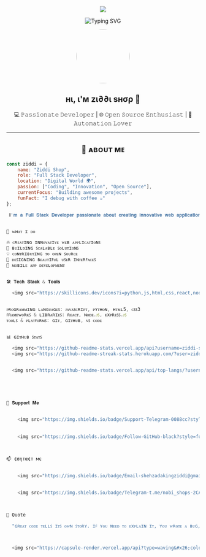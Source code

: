 <p align="center">
  <img src="https://capsule-render.vercel.app/api?type=waving&color=FF6B00&height=220&section=header" />
</p>

<p align="center">
  <img src="https://readme-typing-svg.demolab.com?font=Fira+Code&size=28&pause=1000&color=F75000&width=600&lines=Hey+There!+I'm+Ziddi+Shop;Full-Stack+Developer+%F0%9F%92%BB;Open+Source+Contributor+%F0%9F%A4%93;Tech+Explorer+%F0%9F%8C%8D" alt="Typing SVG" />
</p>

<p align="center">
  <img src="https://telegra.ph/file/94e50ac8822f5172f06ff.jpg" width="140px" height="140px" style="border-radius:50%;" />
</p>

<h2 align="center">нι, ι'м zι∂∂ι ѕнσρ 👋 </h2>

<p align="center">
  💻 𝙿𝚊𝚜𝚜𝚒𝚘𝚗𝚊𝚝𝚎 𝙳𝚎𝚟𝚎𝚕𝚘𝚙𝚎𝚛 | 🌐 𝙾𝚙𝚎𝚗 𝚂𝚘𝚞𝚛𝚌𝚎 𝙴𝚗𝚝𝚑𝚞𝚜𝚒𝚊𝚜𝚝 | 🚀 𝙰𝚞𝚝𝚘𝚖𝚊𝚝𝚒𝚘𝚗 𝙻𝚘𝚟𝚎𝚛
</p>

---

<h2 align="center">🌟 ᴀʙᴏᴜᴛ ᴍᴇ</h2>

```javascript
const ziddi = {
    name: "Ziddi Shop",
    role: "Full Stack Developer",
    location: "Digital World 🌍",
    passion: ["Coding", "Innovation", "Open Source"],
    currentFocus: "Building awesome projects",
    funFact: "I debug with coffee ☕"
};

 𝐈'𝐦 𝐚 𝐅𝐮𝐥𝐥 𝐒𝐭𝐚𝐜𝐤 𝐃𝐞𝐯𝐞𝐥𝐨𝐩𝐞𝐫 𝐩𝐚𝐬𝐬𝐢𝐨𝐧𝐚𝐭𝐞 𝐚𝐛𝐨𝐮𝐭 𝐜𝐫𝐞𝐚𝐭𝐢𝐧𝐠 𝐢𝐧𝐧𝐨𝐯𝐚𝐭𝐢𝐯𝐞 𝐰𝐞𝐛 𝐚𝐩𝐩𝐥𝐢𝐜𝐚𝐭𝐢𝐨𝐧𝐬, 𝐜𝐨𝐧𝐭𝐫𝐢𝐛𝐮𝐭𝐢𝐧𝐠 𝐭𝐨 𝐨𝐩𝐞𝐧 𝐬𝐨𝐮𝐫𝐜𝐞, 𝐚𝐧𝐝 𝐛𝐮𝐢𝐥𝐝𝐢𝐧𝐠 𝐬𝐜𝐚𝐥𝐚𝐛𝐥𝐞 𝐬𝐨𝐥𝐮𝐭𝐢𝐨𝐧𝐬. 𝐈 𝐥𝐨𝐯𝐞 𝐭𝐮𝐫𝐧𝐢𝐧𝐠 𝐢𝐝𝐞𝐚𝐬 𝐢𝐧𝐭𝐨 𝐫𝐞𝐚𝐥𝐢𝐭𝐲 𝐚𝐧𝐝 𝐝𝐞𝐛𝐮𝐠𝐠𝐢𝐧𝐠 𝐰𝐢𝐭𝐡 𝐚 𝐜𝐮𝐩 𝐨𝐟 𝐜𝐨𝐟𝐟𝐞𝐞 𝐢𝐧 𝐡𝐚𝐧𝐝!


🎯 ᴡʜᴀᴛ ɪ ᴅᴏ

🔥 ᴄʀᴇᴀᴛɪɴɢ ɪɴɴᴏᴠᴀᴛɪᴠᴇ ᴡᴇʙ ᴀᴘᴘʟɪᴄᴀᴛɪᴏɴꜱ
🚀 ʙᴜɪʟᴅɪɴɢ ꜱᴄᴀʟᴀʙʟᴇ ꜱᴏʟᴜᴛɪᴏɴꜱ
💡 ᴄᴏɴᴛʀɪʙᴜᴛɪɴɢ ᴛᴏ ᴏᴘᴇɴ ꜱᴏᴜʀᴄᴇ
🎨 ᴅᴇꜱɪɢɴɪɴɢ ʙᴇᴀᴜᴛɪꜰᴜʟ ᴜꜱᴇʀ ɪɴᴛᴇʀꜰᴀᴄᴇꜱ
📱 ᴍᴏʙɪʟᴇ ᴀᴘᴘ ᴅᴇᴠᴇʟᴏᴘᴍᴇɴᴛ


🛠️ 𝐓𝐞𝐜𝐡 𝐒𝐭𝐚𝐜𝐤 & 𝐓𝐨𝐨𝐥𝐬

  <img src="https://skillicons.dev/icons?i=python,js,html,css,react,nodejs,express,git,github,vscode">


ᴘʀᴏɢʀᴀᴍᴍɪɴɢ ʟᴀɴɢᴜᴀɢᴇꜱ: ᴊᴀᴠᴀꜱᴄʀɪᴘᴛ, ᴘʏᴛʜᴏɴ, ʜᴛᴍʟ5, ᴄꜱꜱ3
ꜰʀᴀᴍᴇᴡᴏʀᴋꜱ & ʟɪʙʀᴀʀɪᴇꜱ: ʀᴇᴀᴄᴛ, ɴᴏᴅᴇ.ᴊꜱ, ᴇxᴘʀᴇꜱꜱ.ᴊꜱ
ᴛᴏᴏʟꜱ & ᴘʟᴀᴛꜰᴏʀᴍꜱ: ɢɪᴛ, ɢɪᴛʜᴜʙ, ᴠꜱ ᴄᴏᴅᴇ


📊 ɢɪᴛʜᴜʙ ꜱᴛᴀᴛꜱ

  <img src="https://github-readme-stats.vercel.app/api?username=ziddi-shop&#x26;show_icons=true&#x26;theme=radical&#x26;border_radius=20" width="48%">
  <img src="https://github-readme-streak-stats.herokuapp.com/?user=ziddi-shop&#x26;theme=radical&#x26;border_radius=20" width="48%">


  <img src="https://github-readme-stats.vercel.app/api/top-langs/?username=ziddi-shop&#x26;layout=compact&#x26;theme=radical&#x26;hide_border=true" width="40%">





🤝 𝐒𝐮𝐩𝐩𝐨𝐫𝐭 𝐌𝐞

  
    <img src="https://img.shields.io/badge/Support-Telegram-0088cc?style=for-the-badge&#x26;logo=telegram&#x26;logoColor=white">
  
  
    <img src="https://img.shields.io/badge/Follow-GitHub-black?style=for-the-badge&#x26;logo=github&#x26;logoColor=white">
  


📫 ¢σηтα¢т мє

  
    <img src="https://img.shields.io/badge/Email-shehzadakingziddi@gmail.com-D14836?style=for-the-badge&#x26;logo=gmail&#x26;logoColor=white">
  
  
    <img src="https://img.shields.io/badge/Telegram-t.me/nobi_shops-2CA5E0?style=for-the-badge&#x26;logo=telegram&#x26;logoColor=white">
  


🚀 𝚀𝚞𝚘𝚝𝚎

  "ɢʀᴇᴀᴛ ᴄᴏᴅᴇ ᴛᴇʟʟꜱ ɪᴛꜱ ᴏᴡɴ ꜱᴛᴏʀʏ. ɪꜰ ʏᴏᴜ ɴᴇᴇᴅ ᴛᴏ ᴇxᴘʟᴀɪɴ ɪᴛ, ʏᴏᴜ ᴡʀᴏᴛᴇ ᴀ ʙᴜɢ, ɴᴏᴛ ᴀ ꜰᴇᴀᴛᴜʀᴇ." - 𝐳𝐢𝐝𝐝𝐢



  <img src="https://capsule-render.vercel.app/api?type=waving&#x26;color=FF6B00&#x26;height=120&#x26;section=footer">
